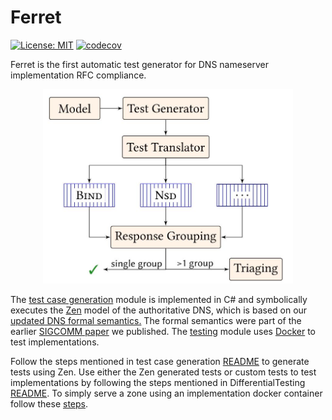 Ferret 
==========

[![License: MIT](https://img.shields.io/badge/License-MIT-blue.svg?style=popout)](https://opensource.org/licenses/MIT)
[![codecov](https://codecov.io/gh/dns-groot/DifferentialTesting/branch/main/graph/badge.svg?token=LKJO6V653R&style=popout)](https://codecov.io/gh/dns-groot/DifferentialTesting)


Ferret is the first automatic test generator for DNS nameserver implementation RFC compliance. 

<p align="center">
  <img src="tool.jpg" width="400"/>
  <br>
</p>


The [test case generation](TestGenerator/) module is implemented in C# and symbolically executes the [Zen](https://github.com/microsoft/Zen) model of the authoritative DNS, which is based on our [updated DNS formal semantics.](https://sivakesava1.github.io/assets/pdf/sigcomm20_groot.pdf) The formal semantics were part of the earlier [SIGCOMM paper](https://dl.acm.org/doi/10.1145/3387514.3405871) we published. The [testing](DifferentialTesting/) module uses [Docker](https://www.docker.com/) to test implementations.

Follow the steps mentioned in test case generation [README](TestGenerator/) to generate tests using Zen. Use either the Zen generated tests or custom tests to test implementations by following the steps mentioned in DifferentialTesting [README](DifferentialTesting/). To simply serve a zone using an implementation docker container follow these [steps](DifferentialTesting/Implementations).
